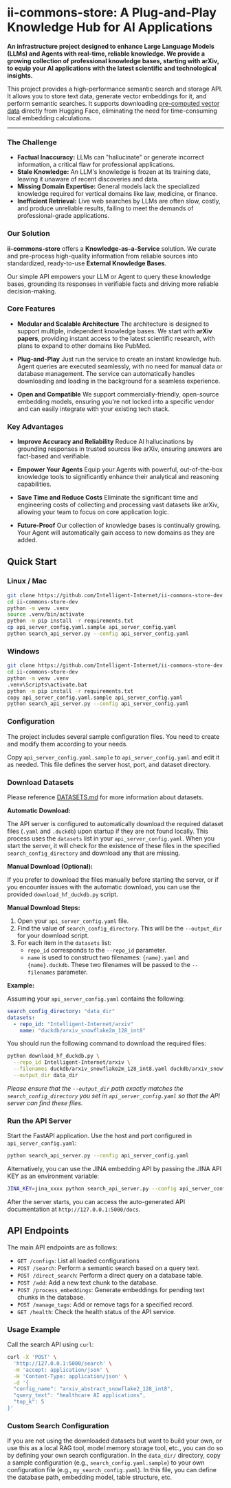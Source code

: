 # ii-commons-store: A Plug-and-Play Knowledge Hub for AI Applications

**An infrastructure project designed to enhance Large Language Models (LLMs) and Agents with real-time, reliable knowledge. We provide a growing collection of professional knowledge bases, starting with arXiv, to equip your AI applications with the latest scientific and technological insights.**

This project provides a high-performance semantic search and storage API. It allows you to store text data, generate vector embeddings for it, and perform semantic searches. It supports downloading [pre-computed vector data](DATASETS.md) directly from Hugging Face, eliminating the need for time-consuming local embedding calculations.

---

### The Challenge

*   **Factual Inaccuracy:** LLMs can "hallucinate" or generate incorrect information, a critical flaw for professional applications.
*   **Stale Knowledge:** An LLM's knowledge is frozen at its training date, leaving it unaware of recent discoveries and data.
*   **Missing Domain Expertise:** General models lack the specialized knowledge required for vertical domains like law, medicine, or finance.
*   **Inefficient Retrieval:** Live web searches by LLMs are often slow, costly, and produce unreliable results, failing to meet the demands of professional-grade applications.

### Our Solution

**ii-commons-store** offers a **Knowledge-as-a-Service** solution. We curate and pre-process high-quality information from reliable sources into standardized, ready-to-use **External Knowledge Bases**.

Our simple API empowers your LLM or Agent to query these knowledge bases, grounding its responses in verifiable facts and driving more reliable decision-making.

### Core Features

*   **Modular and Scalable Architecture**
    The architecture is designed to support multiple, independent knowledge bases. We start with **arXiv papers**, providing instant access to the latest scientific research, with plans to expand to other domains like PubMed.

*   **Plug-and-Play**
    Just run the service to create an instant knowledge hub. Agent queries are executed seamlessly, with no need for manual data or database management. The service can automatically handles downloading and loading in the background for a seamless experience.

*   **Open and Compatible**
    We support commercially-friendly, open-source embedding models, ensuring you're not locked into a specific vendor and can easily integrate with your existing tech stack.

### Key Advantages

*   **Improve Accuracy and Reliability**
    Reduce AI hallucinations by grounding responses in trusted sources like arXiv, ensuring answers are fact-based and verifiable.

*   **Empower Your Agents**
    Equip your Agents with powerful, out-of-the-box knowledge tools to significantly enhance their analytical and reasoning capabilities.

*   **Save Time and Reduce Costs**
    Eliminate the significant time and engineering costs of collecting and processing vast datasets like arXiv, allowing your team to focus on core application logic.

*   **Future-Proof**
    Our collection of knowledge bases is continually growing. Your Agent will automatically gain access to new domains as they are added.

## Quick Start

### Linux / Mac

```bash
git clone https://github.com/Intelligent-Internet/ii-commons-store-dev.git
cd ii-commons-store-dev
python -m venv .venv
source .venv/bin/activate
python -m pip install -r requirements.txt
cp api_server_config.yaml.sample api_server_config.yaml
python search_api_server.py --config api_server_config.yaml
```

### Windows

```bash
git clone https://github.com/Intelligent-Internet/ii-commons-store-dev.git
cd ii-commons-store-dev
python -m venv .venv
.venv\Scripts\activate.bat
python -m pip install -r requirements.txt
copy api_server_config.yaml.sample api_server_config.yaml
python search_api_server.py --config api_server_config.yaml
```

### Configuration

The project includes several sample configuration files. You need to create and modify them according to your needs.

Copy `api_server_config.yaml.sample` to `api_server_config.yaml` and edit it as needed. This file defines the server host, port, and dataset directory.

### Download Datasets

Please reference [DATASETS.md](DATASETS.md) for more information about datasets.

**Automatic Download:**

The API server is configured to automatically download the required dataset files (`.yaml` and `.duckdb`) upon startup if they are not found locally. This process uses the `datasets` list in your `api_server_config.yaml`. When you start the server, it will check for the existence of these files in the specified `search_config_directory` and download any that are missing.

**Manual Download (Optional):**

If you prefer to download the files manually before starting the server, or if you encounter issues with the automatic download, you can use the provided `download_hf_duckdb.py` script.

**Manual Download Steps:**

1.  Open your `api_server_config.yaml` file.
2.  Find the value of `search_config_directory`. This will be the `--output_dir` for your download script.
3.  For each item in the `datasets` list:
    -   `repo_id` corresponds to the `--repo_id` parameter.
    -   `name` is used to construct two filenames: `{name}.yaml` and `{name}.duckdb`. These two filenames will be passed to the `--filenames` parameter.

**Example:**

Assuming your `api_server_config.yaml` contains the following:

```yaml
search_config_directory: "data_dir"
datasets:
  - repo_id: "Intelligent-Internet/arxiv"
    name: "duckdb/arxiv_snowflake2m_128_int8"
```

You should run the following command to download the required files:

```bash
python download_hf_duckdb.py \
  --repo_id Intelligent-Internet/arxiv \
  --filenames duckdb/arxiv_snowflake2m_128_int8.yaml duckdb/arxiv_snowflake2m_128_int8.duckdb \
  --output_dir data_dir
```

*Please ensure that the `--output_dir` path exactly matches the `search_config_directory` you set in `api_server_config.yaml` so that the API server can find these files.*

### Run the API Server

Start the FastAPI application. Use the host and port configured in `api_server_config.yaml`:

```bash
python search_api_server.py --config api_server_config.yaml
```

Alternatively, you can use the JINA embedding API by passing the JINA API KEY as an environment variable:

```bash
JINA_KEY=jina_xxxx python search_api_server.py --config api_server_config.yaml
```

After the server starts, you can access the auto-generated API documentation at `http://127.0.0.1:5000/docs`.

## API Endpoints

The main API endpoints are as follows:

- `GET /configs`: List all loaded configurations
- `POST /search`: Perform a semantic search based on a query text.
- `POST /direct_search`: Perform a direct query on a database table.
- `POST /add`: Add a new text chunk to the database.
- `POST /process_embeddings`: Generate embeddings for pending text chunks in the database.
- `POST /manage_tags`: Add or remove tags for a specified record.
- `GET /health`: Check the health status of the API service.

### Usage Example

Call the search API using `curl`:

```bash
curl -X 'POST' \
  'http://127.0.0.1:5000/search' \
  -H 'accept: application/json' \
  -H 'Content-Type: application/json' \
  -d '{
  "config_name": "arxiv_abstract_snowflake2_128_int8",
  "query_text": "healthcare AI applications",
  "top_k": 5
}'
```

### Custom Search Configuration

If you are not using the downloaded datasets but want to build your own, or use this as a local RAG tool, model memory storage tool, etc., you can do so by defining your own search configuration. In the `data_dir/` directory, copy a sample configuration (e.g., `search_config.yaml.sample`) to your own configuration file (e.g., `my_search_config.yaml`). In this file, you can define the database path, embedding model, table structure, etc.
